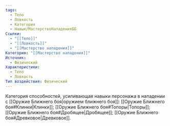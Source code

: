 ```yaml
---
tags:
  - Тело
  - Ловкость
  - Категория
  - Навык/МастерствоНападенияББ
Ссылки:
  - "[[Тело]]"
  - "[[Ловкость]]"
  - "[[Мастерство нападения]]"
Категория: "[[Мастерство нападения]]"
Источник:
  - Физический
Характеристики:
  - Тело
  - Ловкость
Тип воздействия: Физический
---
```

Категория способностей, усиливающая навыки персонажа в нападении с [[Оружие Ближнего боя|оружием ближнего боя]]: [[Оружие Ближнего боя#Клинки|Клинки]]; [[Оружие Ближнего боя#Топоры|Топоры]]; [[Оружие Ближнего боя#Дробящее|Дробящее]]; [[Оружие Ближнего боя#Древковое|Древковое]]. 